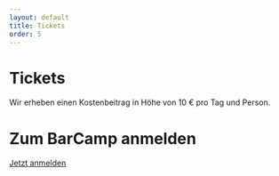 ```yaml
---
layout: default
title: Tickets
order: 5
---
```


# Tickets

Wir erheben einen Kostenbeitrag in Höhe von 10 € pro Tag und Person.

# Zum BarCamp anmelden

<a href="https://bcrm17.yapsody.com/event/index/146661/barcamp-rheinmain-2017" class="button center" target="blank">Jetzt anmelden</a>

